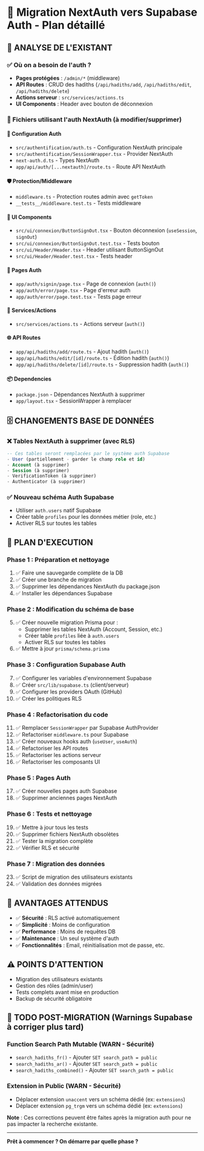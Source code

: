 # 🔄 Migration NextAuth vers Supabase Auth - Plan détaillé

## 📍 ANALYSE DE L'EXISTANT

### ✅ Où on a besoin de l'auth ?
- **Pages protégées** : `/admin/*` (middleware)
- **API Routes** : CRUD des hadiths (`/api/hadiths/add`, `/api/hadiths/edit`, `/api/hadiths/delete`)
- **Actions serveur** : `src/services/actions.ts`
- **UI Components** : Header avec bouton de déconnexion

### 📁 Fichiers utilisant l'auth NextAuth (à modifier/supprimer)

#### **🔐 Configuration Auth**
- `src/authentification/auth.ts` - Configuration NextAuth principale
- `src/authentification/SessionWrapper.tsx` - Provider NextAuth
- `next-auth.d.ts` - Types NextAuth
- `app/api/auth/[...nextauth]/route.ts` - Route API NextAuth

#### **🛡️ Protection/Middleware**
- `middleware.ts` - Protection routes admin avec `getToken`
- `__tests__/middleware.test.ts` - Tests middleware

#### **🎨 UI Components**
- `src/ui/connexion/ButtonSignOut.tsx` - Bouton déconnexion (`useSession`, `signOut`)
- `src/ui/connexion/ButtonSignOut.test.tsx` - Tests bouton
- `src/ui/Header/Header.tsx` - Header utilisant ButtonSignOut
- `src/ui/Header/Header.test.tsx` - Tests header

#### **📄 Pages Auth**
- `app/auth/signin/page.tsx` - Page de connexion (`auth()`)
- `app/auth/error/page.tsx` - Page d'erreur auth
- `app/auth/error/page.test.tsx` - Tests page erreur

#### **🔧 Services/Actions**
- `src/services/actions.ts` - Actions serveur (`auth()`)

#### **🌐 API Routes**
- `app/api/hadiths/add/route.ts` - Ajout hadith (`auth()`)
- `app/api/hadiths/edit/[id]/route.ts` - Édition hadith (`auth()`)
- `app/api/hadiths/delete/[id]/route.ts` - Suppression hadith (`auth()`)

#### **📦 Dependencies**
- `package.json` - Dépendances NextAuth à supprimer
- `app/layout.tsx` - SessionWrapper à remplacer

## 🗄️ CHANGEMENTS BASE DE DONNÉES

### ❌ Tables NextAuth à supprimer (avec RLS)
```sql
-- Ces tables seront remplacées par le système auth Supabase
- User (partiellement - garder le champ role et id)
- Account (à supprimer)
- Session (à supprimer) 
- VerificationToken (à supprimer)
- Authenticator (à supprimer)
```

### ✅ Nouveau schéma Auth Supabase
- Utiliser `auth.users` natif Supabase
- Créer table `profiles` pour les données métier (role, etc.)
- Activer RLS sur toutes les tables

## 🔄 PLAN D'EXECUTION

### **Phase 1 : Préparation et nettoyage**
1. ✅ Faire une sauvegarde complète de la DB
2. ✅ Créer une branche de migration
3. ✅ Supprimer les dépendances NextAuth du package.json
4. ✅ Installer les dépendances Supabase

### **Phase 2 : Modification du schéma de base**
5. ✅ Créer nouvelle migration Prisma pour :
   - Supprimer les tables NextAuth (Account, Session, etc.)
   - Créer table `profiles` liée à `auth.users`
   - Activer RLS sur toutes les tables
6. ✅ Mettre à jour `prisma/schema.prisma`

### **Phase 3 : Configuration Supabase Auth**
7. ✅ Configurer les variables d'environnement Supabase
8. ✅ Créer `src/lib/supabase.ts` (client/serveur)
9. ✅ Configurer les providers OAuth (GitHub)
10. ✅ Créer les politiques RLS

### **Phase 4 : Refactorisation du code**
11. ✅ Remplacer `SessionWrapper` par Supabase AuthProvider
12. ✅ Refactoriser `middleware.ts` pour Supabase
13. ✅ Créer nouveaux hooks auth (`useUser`, `useAuth`)
14. ✅ Refactoriser les API routes
15. ✅ Refactoriser les actions serveur
16. ✅ Refactoriser les composants UI

### **Phase 5 : Pages Auth**
17. ✅ Créer nouvelles pages auth Supabase
18. ✅ Supprimer anciennes pages NextAuth

### **Phase 6 : Tests et nettoyage**
19. ✅ Mettre à jour tous les tests
20. ✅ Supprimer fichiers NextAuth obsolètes
21. ✅ Tester la migration complète
22. ✅ Vérifier RLS et sécurité

### **Phase 7 : Migration des données**
23. ✅ Script de migration des utilisateurs existants
24. ✅ Validation des données migrées

## 🚀 AVANTAGES ATTENDUS

- ✅ **Sécurité** : RLS activé automatiquement
- ✅ **Simplicité** : Moins de configuration
- ✅ **Performance** : Moins de requêtes DB
- ✅ **Maintenance** : Un seul système d'auth
- ✅ **Fonctionnalités** : Email, réinitialisation mot de passe, etc.

## ⚠️ POINTS D'ATTENTION

- Migration des utilisateurs existants
- Gestion des rôles (admin/user)
- Tests complets avant mise en production
- Backup de sécurité obligatoire

## 🔧 TODO POST-MIGRATION (Warnings Supabase à corriger plus tard)

### **Function Search Path Mutable** (WARN - Sécurité)
- `search_hadiths_fr()` - Ajouter `SET search_path = public`
- `search_hadiths_ar()` - Ajouter `SET search_path = public`  
- `search_hadiths_combined()` - Ajouter `SET search_path = public`

### **Extension in Public** (WARN - Sécurité)
- Déplacer extension `unaccent` vers un schéma dédié (ex: `extensions`)
- Déplacer extension `pg_trgm` vers un schéma dédié (ex: `extensions`)

**Note** : Ces corrections peuvent être faites après la migration auth pour ne pas impacter la recherche existante.

---
**Prêt à commencer ? On démarre par quelle phase ?**
